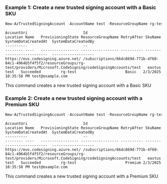 ### Example 1: Create a new trusted signing account with a Basic SKU
```powershell
New-AzTrustedSigningAccount -AccountName test -ResourceGroupName rg-test -Location eastus -SkuName Basic
```

```output
AccountUri                         Id                                                                                                                                    Location Name   ProvisioningState ResourceGroupName RetryAfter SkuName SystemDataCreatedAt  SystemDataCreatedBy
----------                         --                                                                                                                                    -------- ----   ----------------- ----------------- ---------- ------- -------------------  -------------------
https://eus.codesigning.azure.net/ /subscriptions/66dc869d-771b-4f60-84c1-4964b5f4f5f2/resourceGroups/rg-test/providers/Microsoft.CodeSigning/codeSigningAccounts/test   eastus   test   Succeeded         rg-test                      Basic   2/3/2025 10:35:58 PM test@example.com
```

This command creates a new trusted signing account with a Basic SKU

### Example 2: Create a new trusted signing account with a Premium SKU
```powershell
New-AzTrustedSigningAccount -AccountName test -ResourceGroupName rg-test -Location eastus -SkuName Premium
```

```output
AccountUri                         Id                                                                                                                                    Location Name   ProvisioningState ResourceGroupName RetryAfter SkuName SystemDataCreatedAt  SystemDataCreatedBy
----------                         --                                                                                                                                    -------- ----   ----------------- ----------------- ---------- ------- -------------------  -------------------
https://eus.codesigning.azure.net/ /subscriptions/66dc869d-771b-4f60-84c1-4964b5f4f5f2/resourceGroups/rg-test/providers/Microsoft.CodeSigning/codeSigningAccounts/test   eastus   test   Succeeded         rg-test                      Premium 2/3/2025 10:35:58 PM test@example.com
```

This command creates a new trusted signing account with a Premium SKU

